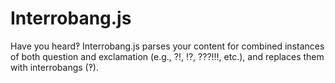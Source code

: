 # Interrobang.js

Have you heard‽ Interrobang.js parses your content for combined instances of
both question and exclamation (e.g., ?!, !?, ???!!!, etc.), and replaces
them with interrobangs (‽).
